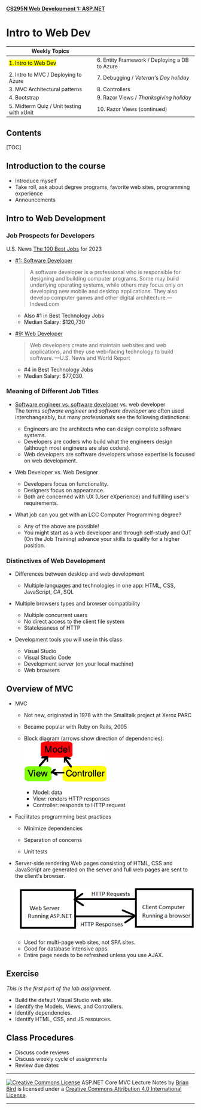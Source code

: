 **[CS295N Web Development 1: ASP.NET](http://lcc-cit.github.io/CS295N-CourseMaterials/)**

# Intro to Web Dev

| Weekly Topics                             |                                               |
| ----------------------------------------- | --------------------------------------------- |
| <mark>1. Intro to Web Dev</mark>          | 6. Entity Framework / Deploying a DB to Azure |
| 2. Intro to MVC / Deploying to Azure      | 7. Debugging / *Veteran's Day holiday*        |
| 3. MVC Architectural patterns             | 8. Controllers                                |
| 4. Bootstrap                              | 9. Razor Views / *Thanksgiving holiday*       |
| 5. Midterm Quiz / Unit testing with xUnit | 10. Razor Views (continued)                   |

## Contents

[TOC]

## Introduction to the course

- Introduce myself
- Take roll, ask about degree programs, favorite web sites, programming experience
- Announcements 



## Intro to Web Development

### Job Prospects for Developers

U.S. News [The 100 Best Jobs](https://money.usnews.com/careers/best-jobs/rankings/the-100-best-jobs) for 2023

- [#1: Software Developer](https://money.usnews.com/careers/best-jobs/software-developer)

  > A software developer is a professional who is responsible for designing and building computer programs. Some may build underlying operating systems, while others may focus only on developing new mobile and desktop applications. They also develop computer games and other digital architecture.&mdash;Indeed.com
  - Also #1 in Best Technology Jobs
  - Median Salary: $120,730

- [#9: Web Developer](https://money.usnews.com/careers/best-jobs/web-developer)

  > Web developers create and maintain websites and web applications, and they use web-facing technology to build software. &mdash;U.S. News and World Report

  - &#35;4 in Best Technology Jobs
  - Median Salary: $77,030.

### Meaning of Different Job Titles

- [Software engineer vs. software developer](https://www.fullstackacademy.com/blog/software-engineer-vs-software-developer) vs. web developer  
  The terms *software engineer* and *software developer* are often used interchangeably, but many professionals see the following distinctions:
  - Engineers are the architects who can design complete software systems.
  - Developers are coders who build what the engineers design (although most engineers are also coders).
  - Web developers are software developers whose expertise is  focused on web development.
- Web Developer vs. Web Designer

  - Developers focus on functionality.
  - Designers focus on appearance.
  - Both are concerned with UX (User eXperience) and fulfilling user's requirements.
- What job can you get with an LCC Computer Programming degree?

  - Any of the above are possible!
  - You might start as a web developer and through self-study and OJT (On the Job Training) advance your skills to qualify for a higher position.

### Distinctives of Web Development

- Differences between desktop and web development

  - Multiple languages and technologies in one app: HTML, CSS, JavaScript, C#, SQL
  
- Multiple browsers types and browser compatibility
  - Multiple concurrent users
  - No direct access to the client file system
  - Statelessness of HTTP
  
- Development tools you will use in this class

  - Visual Studio
  - Visual Studio Code
  - Development server (on your local machine)
  - Web browsers



## Overview of MVC

- MVC
  - Not new, originated in 1978 with the Smalltalk project at Xerox PARC
  - Became popular with Ruby on Rails, 2005
  - Block diagram (arrows show direction of dependencies):
    ![](../MVC.png)         

    - Model: data
    - View: renders HTTP responses
    - Controller: responds to HTTP request
  
- Facilitates programming best practices

  - Minimize dependencies
  - Separation of concerns

  - Unit tests

- Server-side rendering
  Web pages consisting of HTML, CSS and JavaScript are generated on the server and full web pages are sent to the client's browser.
  
  ![](ServerAndClient.png)
  
  - Used for multi-page web sites, not SPA sites.
  - Good for database intensive apps.
  - Entire page needs to be refreshed unless you use AJAX.

## Exercise 

*This is the first part of the lab assignment.*

- Build the default Visual Studio web site.
- Identify the Models, Views, and Controllers.
- Identify dependencies.
- Identify HTML, CSS, and JS resources.

## Class Procedures

- Discuss code reviews
- Discuss weekly cycle of assignments 
- Review due dates

------

[![Creative Commons License](https://i.creativecommons.org/l/by/4.0/88x31.png)](http://creativecommons.org/licenses/by/4.0/)
ASP.NET Core MVC Lecture Notes by [Brian Bird](https://profbird.dev) is licensed under a [Creative Commons Attribution 4.0 International License](http://creativecommons.org/licenses/by/4.0/). 

------

